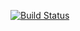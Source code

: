 [![Build Status](https://travis-ci.org/ArtemN3/deposit-calc.svg?branch=master)](https://travis-ci.org/ArtemN3/deposit-calc)